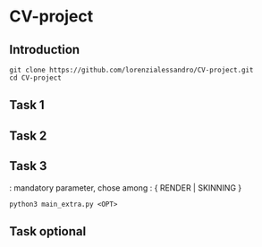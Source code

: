 # CV-project

## Introduction

```
git clone https://github.com/lorenzialessandro/CV-project.git
cd CV-project
```

## Task 1

## Task 2

## Task 3

<OPT> : mandatory parameter, chose among : { RENDER | SKINNING }
```
python3 main_extra.py <OPT>
```


## Task optional
